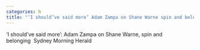 ```yaml
---
categories: h
title: "‘I should’ve said more’ Adam Zampa on Shane Warne spin and belonging  Sydney Morning Herald"
---
```

‘I should’ve said more’: Adam Zampa on Shane Warne, spin and belonging&nbsp;&nbsp;Sydney Morning Herald